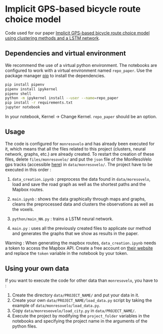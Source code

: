 # Implicit GPS-based bicycle route choice model

Code used for our paper [Implicit GPS-based bicycle route choice model using clustering methods and a LSTM network](https://journals.plos.org/plosone/article?id=10.1371/journal.pone.0264196).


## Dependencies and virtual environment

We recommend the use of a virtual python environment. The notebooks are configured to work with a virtual environment named `repo_paper`. Use the package manager [pip](https://pypi.org/project/pip/) to install the dependencies.

```bash
pip install pipenv
pipenv install ipykernel
pipenv shell
python -m ipykernel install --user --name=repo_paper
pip install -r requirements.txt
jupyter notebook
```
In your notebook, Kernel -> Change Kernel. `repo_paper` should be an option.

## Usage

The code is configured for `monresovelo` and has already been executed for it, which means that all the files related to this project (clusters, neural network, graphs, etc.) are already created. To restart the creation of these files, delete `files/monresovelo/` and put the `json` file of the MonResoVelo gps tracks (accessible [here](https://open.canada.ca/data/en/dataset/77f30d2b-c786-45f0-9f33-ebdef46f3b4c)) in `data/monresovelo/`. The project have to be executed in this order :
1. `data_creation.ipynb` : preprocess the data found in `data/moresovelo`, load and save the road graph as well as the shortest paths and the Mapbox routes.

2. `main.ipynb` : shows the data graphically through maps and graphs, cleans the preprocessed data and clusters the observations as well as the voxels.

3. `python/main_NN.py` : trains a LSTM neural network.

4. `main.py` : uses all the previously created files to applicate our method and generates the graphs that we show as results in the paper.

Warning : When generating the mapbox routes, `data_creation.ipynb` needs a token to access the Mapbox API. Create a free account on [their website](https://www.mapbox.com/) and replace the `token` variable in the notebook by your token.

## Using your own data

If you want to execute the code for other data than `monresovelo`, you have to :
1. Create the directory `data/PROJECT_NAME/` and put your data in it.
2. Create your own `data/PROJECT_NAME/load_data.py` script by taking the example of `data/monresovelo/load_data.py`.
3. Copy `data/monreseovelo/load_city.py` in `data/PROJECT_NAME/`.
4. Execute the project by modifying the `project_folder` variables in the notebooks and specifying the project name in the arguments of the python files.

